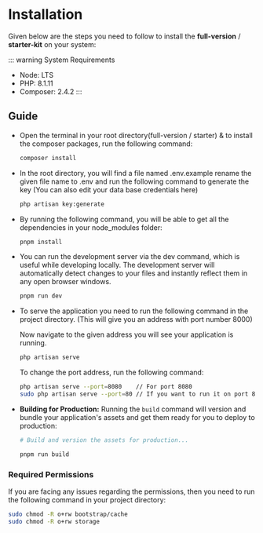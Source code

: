 # Installation

Given below are the steps you need to follow to install the **full-version** / **starter-kit** on your system:

::: warning System Requirements

- Node: LTS
- PHP: 8.1.11
- Composer: 2.4.2
:::

## Guide

- Open the terminal in your root directory(full-version / starter) & to install the composer packages, run the following command:

  ```sh
  composer install
  ```

- In the root directory, you will find a file named .env.example rename the given file name to .env and run the following command to generate the key (You can also edit your data base credentials here)

  ```sh
  php artisan key:generate
  ```

- By running the following command, you will be able to get all the dependencies in your node_modules folder:

  ```sh
  pnpm install
  ```

- You can run the development server via the dev command, which is useful while developing locally. The development server will automatically detect changes to your files and instantly reflect them in any open browser windows.

  ```sh
  pnpm run dev
  ```

- To serve the application you need to run the following command in the project directory. (This will give you an address with port number 8000)

  Now navigate to the given address you will see your application is running.

  ```sh
  php artisan serve
  ```

  To change the port address, run the following command:

  ```sh
  php artisan serve --port=8080    // For port 8080
  sudo php artisan serve --port=80 // If you want to run it on port 80, you probably need to sudo.
  ```

- **Building for Production:** Running the `build` command will version and bundle your application's assets and get them ready for you to deploy to production:
  
  ```sh
  # Build and version the assets for production...

  pnpm run build
  ```

### Required Permissions

If you are facing any issues regarding the permissions, then you need to run the following command in your project directory:

```sh
sudo chmod -R o+rw bootstrap/cache
sudo chmod -R o+rw storage
```
